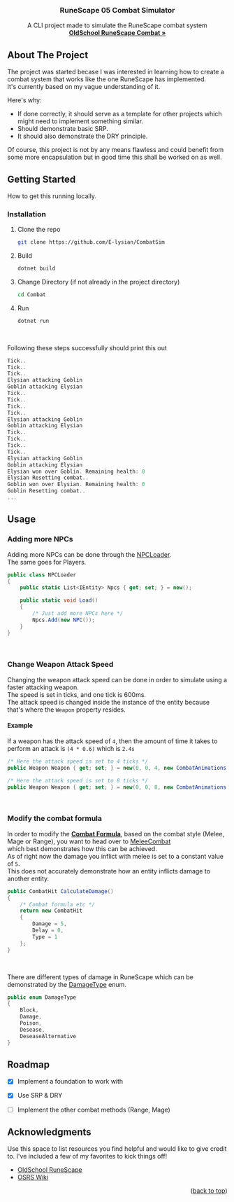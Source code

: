 <br />
<div align="center">
  <h3 align="center">RuneScape 05 Combat Simulator</h3>

  <p align="center">
    A CLI project made to simulate the RuneScape combat system
    <br />
    <a href="https://oldschoolrunescape.fandom.com/wiki/Combat"><strong>OldSchool RuneScape Combat »</strong></a>
  </p>
</div>


<!-- ABOUT THE PROJECT -->
## About The Project

The project was started becase I was interested in learning how to create a combat system that works like the one RuneScape has implemented.<br/>
It's currently based on my vague understanding of it.

Here's why:
* If done correctly, it should serve as a template for other projects which might need to implement something similar.
* Should demonstrate basic SRP.
* It should also demonstrate the DRY principle.

Of course, this project is not by any means flawless and could benefit from some more encapsulation but in good time this shall be worked on as well.


<!-- GETTING STARTED -->
## Getting Started

How to get this running locally.
### Installation

1. Clone the repo
   ```sh
   git clone https://github.com/E-lysian/CombatSim
   ```
2. Build
   ```sh
   dotnet build
   ```
3. Change Directory (if not already in the project directory)
   ```sh
   cd Combat
   ```

4. Run
    ```sh
    dotnet run
    ```

<br/>

Following these steps successfully should print this out
```cs
Tick..
Tick..
Tick..
Elysian attacking Goblin
Goblin attacking Elysian
Tick..
Tick..
Tick..
Tick..
Elysian attacking Goblin
Goblin attacking Elysian
Tick..
Tick..
Tick..
Tick..
Elysian attacking Goblin
Goblin attacking Elysian
Elysian won over Goblin. Remaining health: 0
Elysian Resetting combat.. 
Goblin won over Elysian. Remaining health: 0
Goblin Resetting combat..
...
```


<!-- USAGE EXAMPLES -->
## Usage

### Adding more NPCs
Adding more NPCs can be done through the [NPCLoader](https://github.com/E-lysian/CombatSim/blob/master/Combat/Loaders/NPCLoader.cs).<br/>
The same goes for Players.

```cs
public class NPCLoader
{
    public static List<IEntity> Npcs { get; set; } = new();

    public static void Load()
    {
        /* Just add more NPCs here */
        Npcs.Add(new NPC());
    }
}
```

<br/>

### Change Weapon Attack Speed
Changing the weapon attack speed can be done in order to simulate using a faster attacking weapon.<br/>
The speed is set in ticks, and one tick is 600ms.<br/>
The attack speed is changed inside the instance of the entity because that's where the `Weapon` property resides.

#### Example
If a weapon has the attack speed of `4`, then the amount of time it takes to perform an attack is `(4 * 0.6)` which is `2.4s`

```cs
/* Here the attack speed is set to 4 ticks */
public Weapon Weapon { get; set; } = new(0, 0, 4, new CombatAnimations(0, 0, 0), WeaponType.HAND);

/* Here the attack speed is set to 8 ticks */
public Weapon Weapon { get; set; } = new(0, 0, 8, new CombatAnimations(0, 0, 0), WeaponType.HAND);
```

<br/>

### Modify the combat formula
In order to modify the <a href="https://oldschoolrunescape.fandom.com/wiki/Maximum_melee_hit"><strong>Combat Formula</strong></a>, based on the combat style (Melee, Mage or Range), you want to head over to [MeleeCombat](https://github.com/E-lysian/CombatSim/blob/master/Combat/Handlers/Combat/Methods/Melee/MeleeCombat.cs)<br/> which best demonstrates how this can be achieved.<br/>
As of right now the damage you inflict with melee is set to a constant value of `5`. <br/>This does not accurately demonstrate how an entity inflicts damage to another entity.


```cs
public CombatHit CalculateDamage()
{
    /* Combat formula etc */
    return new CombatHit
    {
        Damage = 5,
        Delay = 0,
        Type = 1
    };
}
```
<br/>


There are different types of damage in RuneScape which can be demonstrated by the [DamageType](https://github.com/E-lysian/CombatSim/blob/master/Combat/Handlers/Combat/DamageType.cs) enum.

```cs
public enum DamageType
{
    Block,
    Damage,
    Poison,
    Desease,
    DeseaseAlternative
}
```




<!-- ROADMAP -->
## Roadmap

- [x] Implement a foundation to work with
- [x] Use SRP & DRY
- [ ] Implement the other combat methods (Range, Mage)


<!-- ACKNOWLEDGMENTS -->
## Acknowledgments

Use this space to list resources you find helpful and would like to give credit to. I've included a few of my favorites to kick things off!

* [OldSchool RuneScape](https://oldschool.runescape.com/)
* [OSRS Wiki](https://oldschool.runescape.wiki/)


<p align="right">(<a href="#readme-top">back to top</a>)</p>
